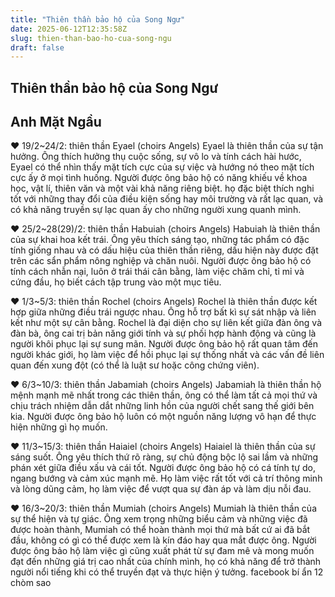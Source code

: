 ```yaml
---
title: "Thiên thần bảo hộ của Song Ngư"
date: 2025-06-12T12:35:58Z
slug: thien-than-bao-ho-cua-song-ngu
draft: false
---
```


## Thiên thần bảo hộ của Song Ngư

## Anh Mặt Ngầu

♥ 19/2~24/2: thiên thần Eyael (choirs Angels)
Eyael là thiên thần của sự tận hưởng. Ông thích hưởng thụ cuộc sống, sự vô lo và tính cách hài hước, Eyael có thể nhìn thấy mặt tích cực của sự việc và hướng nó theo mặt tích cực ấy ở mọi tình huống.
Người được ông bảo hộ có năng khiếu về khoa học, vật lí, thiên văn và một vài khả năng riêng biệt. họ đặc biệt thích nghi tốt với những thay đổi của điều kiện sống hay môi trường và rất lạc quan, và có khả năng truyền sự lạc quan ấy cho những người xung quanh mình.

♥ 25/2~28(29)/2: thiên thần Habuiah (choirs Angels)
Habuiah là thiên thần của sự khai hoa kết trái. Ông yêu thích sáng tạo, những tác phẩm có đặc tính giống nhau và có dấu hiệu của thiên thần riêng, dấu hiện này được đặt trên các sẩn phẩm nông nghiệp và chăn nuôi.
Người được ông bảo hộ có tính cách nhẫn nại, luôn ở trái thái cân bằng, làm việc chăm chỉ, tỉ mỉ và cứng đầu, họ biết cách tập trung vào một mục tiêu.

♥ 1/3~5/3: thiên thần Rochel (choirs Angels)
Rochel là thiên thần được kết hợp giữa những điều trái ngược nhau. Ông hỗ trợ bất kì sự sát nhập và liên kết như một sự cân bằng. Rochel là đại diện cho sự liên kết giữa đàn ông và đàn bà, ông cai trị bản năng giới tính và sự phối hợp hành động và cũng là người khôi phục lại sự sung mãn.
Người được ông bảo hộ rất quan tâm đến người khác giới, họ làm việc để hồi phục lại sự thống nhất và các vấn đề liên quan đến xung đột (có thể là luật sư hoặc công chứng viên).

♥ 6/3~10/3: thiên thần Jabamiah (choirs Angels)
Jabamiah là thiên thần hộ mệnh mạnh mẽ nhất trong các thiên thần, ông có thể làm tất cả mọi thứ và chịu trách nhiệm dẫn dắt những linh hồn của người chết sang thế giới bên kia.
Người được ông bảo hộ luôn có một nguồn năng lượng vô hạn để thực hiện những gì họ muốn.

♥ 11/3~15/3: thiên thần Haiaiel (choirs Angels)
Haiaiel là thiên thần của sự sáng suốt. Ông yêu thích thứ rõ ràng, sự chủ động bộc lộ sai lầm và những phán xét giữa điều xấu và cái tốt.
Người được ông bảo hộ có cá tính tự do, ngang bướng và cảm xúc mạnh mẽ. Họ làm việc rất tốt với cả trí thông minh và lòng dũng cảm, họ làm việc để vượt qua sự đàn áp và làm dịu nỗi đau.

♥ 16/3~20/3: thiên thần Mumiah (choirs Angels)
Mumiah là thiên thần của sự thể hiện và tự giác. Ông xem trọng những biểu cảm và những việc đã được hoàn thành, Mumiah có thể hoàn thành mọi thứ mà bất cứ ai đã bắt đầu, không có gì có thể được xem là kín đáo hay qua mắt được ông.
Người được ông bảo hộ làm việc gì cũng xuất phát từ sự đam mê và mong muốn đạt đến những giá trị cao nhất của chính mình, họ có khả năng để trở thành người nổi tiếng khi có thể truyền đạt và thực hiện ý tưởng.​ ​facebook bí ẩn 12 chòm sao​